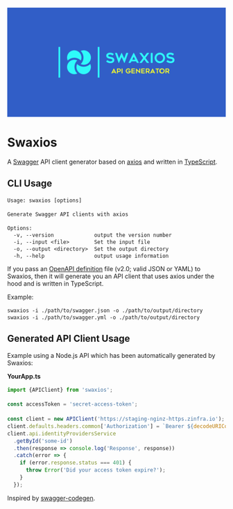 ![Swaxios](./logo.png)

# Swaxios

A [Swagger](https://swagger.io/) API client generator based on [axios](https://github.com/axios/axios) and written in [TypeScript](https://www.typescriptlang.org/).

## CLI Usage

```
Usage: swaxios [options]

Generate Swagger API clients with axios

Options:
  -v, --version             output the version number
  -i, --input <file>        Set the input file
  -o, --output <directory>  Set the output directory
  -h, --help                output usage information
```

If you pass an [OpenAPI definition](https://swagger.io/docs/specification/2-0/basic-structure/) file (v2.0; valid JSON or YAML) to Swaxios, then it will generate you an API client that uses axios under the hood and is written in TypeScript.

Example:

```
swaxios -i ./path/to/swagger.json -o ./path/to/output/directory
swaxios -i ./path/to/swagger.yml -o ./path/to/output/directory
```

## Generated API Client Usage

Example using a Node.js API which has been automatically generated by Swaxios:

**YourApp.ts**

```ts
import {APIClient} from 'swaxios';

const accessToken = 'secret-access-token';

const client = new APIClient('https://staging-nginz-https.zinfra.io');
client.defaults.headers.common['Authorization'] = `Bearer ${decodeURIComponent(accessToken)}`;
client.api.identityProvidersService
  .getById('some-id')
  .then(response => console.log('Response', response))
  .catch(error => {
    if (error.response.status === 401) {
      throw Error('Did your access token expire?');
    }
  });
```

Inspired by [swagger-codegen](https://github.com/swagger-api/swagger-codegen).
